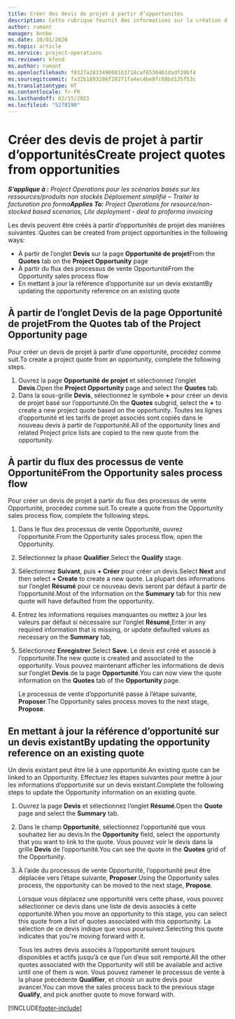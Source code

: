 ```yaml
---
title: Créer des devis de projet à partir d’opportunités
description: Cette rubrique fournit des informations sur la création d’un devis de projet à partir d’une opportunité.
author: rumant
manager: Annbe
ms.date: 10/01/2020
ms.topic: article
ms.service: project-operations
ms.reviewer: kfend
ms.author: rumant
ms.openlocfilehash: f0327a2823490081b3718caf6530461dadf20bf4
ms.sourcegitcommit: fa32b1893286f20271fa4ec4be8fc68bd135f53c
ms.translationtype: HT
ms.contentlocale: fr-FR
ms.lasthandoff: 02/15/2021
ms.locfileid: "5278190"
---
```

# <a name="create-project-quotes-from-opportunities"></a><span data-ttu-id="2c547-103">Créer des devis de projet à partir d’opportunités</span><span class="sxs-lookup"><span data-stu-id="2c547-103">Create project quotes from opportunities</span></span>

<span data-ttu-id="2c547-104">_**S’applique à :** Project Operations pour les scénarios basés sur les ressources/produits non stockés Déploiement simplifié – Traiter la facturation pro forma_</span><span class="sxs-lookup"><span data-stu-id="2c547-104">_**Applies To:** Project Operations for resource/non-stocked based scenarios, Lite deployment - deal to proforma invoicing_</span></span>

<span data-ttu-id="2c547-105">Les devis peuvent être créés à partir d’opportunités de projet des manières suivantes :</span><span class="sxs-lookup"><span data-stu-id="2c547-105">Quotes can be created from project opportunities in the following ways:</span></span>

- <span data-ttu-id="2c547-106">À partir de l’onglet **Devis** sur la page **Opportunité de projet**</span><span class="sxs-lookup"><span data-stu-id="2c547-106">From the **Quotes** tab on the **Project Opportunity** page</span></span>
- <span data-ttu-id="2c547-107">À partir du flux des processus de vente Opportunité</span><span class="sxs-lookup"><span data-stu-id="2c547-107">From the Opportunity sales process flow</span></span>
- <span data-ttu-id="2c547-108">En mettant à jour la référence d’opportunité sur un devis existant</span><span class="sxs-lookup"><span data-stu-id="2c547-108">By updating the opportunity reference on an existing quote</span></span>

## <a name="from-the-quotes-tab-of-the-project-opportunity-page"></a><span data-ttu-id="2c547-109">À partir de l’onglet Devis de la page Opportunité de projet</span><span class="sxs-lookup"><span data-stu-id="2c547-109">From the Quotes tab of the Project Opportunity page</span></span>

<span data-ttu-id="2c547-110">Pour créer un devis de projet à partir d’une opportunité, procédez comme suit.</span><span class="sxs-lookup"><span data-stu-id="2c547-110">To create a project quote from an opportunity, complete the following steps.</span></span>

1. <span data-ttu-id="2c547-111">Ouvrez la page **Opportunité de projet** et sélectionnez l’onglet **Devis**.</span><span class="sxs-lookup"><span data-stu-id="2c547-111">Open the **Project Opportunity** page and select the **Quotes** tab.</span></span> 
2. <span data-ttu-id="2c547-112">Dans la sous-grille **Devis**, sélectionnez le symbole **+** pour créer un devis de projet basé sur l’opportunité.</span><span class="sxs-lookup"><span data-stu-id="2c547-112">On the **Quotes** subgrid, select the **+** to create a new project quote based on the opportunity.</span></span> <span data-ttu-id="2c547-113">Toutes les lignes d’opportunité et les tarifs de projet associés sont copiés dans le nouveau devis à partir de l’opportunité.</span><span class="sxs-lookup"><span data-stu-id="2c547-113">All of the opportunity lines and related Project price lists are copied to the new quote from the opportunity.</span></span>

## <a name="from-the-opportunity-sales-process-flow"></a><span data-ttu-id="2c547-114">À partir du flux des processus de vente Opportunité</span><span class="sxs-lookup"><span data-stu-id="2c547-114">From the Opportunity sales process flow</span></span>

<span data-ttu-id="2c547-115">Pour créer un devis de projet à partir du flux des processus de vente Opportunité, procédez comme suit.</span><span class="sxs-lookup"><span data-stu-id="2c547-115">To create a quote from the Opportunity sales process flow, complete the following steps.</span></span>

1. <span data-ttu-id="2c547-116">Dans le flux des processus de vente Opportunité, ouvrez l’opportunité.</span><span class="sxs-lookup"><span data-stu-id="2c547-116">From the Opportunity sales process flow, open the Opportunity.</span></span>
2. <span data-ttu-id="2c547-117">Sélectionnez la phase **Qualifier**.</span><span class="sxs-lookup"><span data-stu-id="2c547-117">Select the **Qualify** stage.</span></span> 
3. <span data-ttu-id="2c547-118">Sélectionnez **Suivant**, puis **+ Créer** pour créer un devis.</span><span class="sxs-lookup"><span data-stu-id="2c547-118">Select **Next** and then select **+ Create** to create a new quote.</span></span> <span data-ttu-id="2c547-119">La plupart des informations sur l’onglet **Résumé** pour ce nouveau devis seront par défaut à partir de l’opportunité.</span><span class="sxs-lookup"><span data-stu-id="2c547-119">Most of the information on the **Summary** tab for this new quote will have defaulted from the opportunity.</span></span> 
4. <span data-ttu-id="2c547-120">Entrez les informations requises manquantes ou mettez à jour les valeurs par défaut si nécessaire sur l’onglet **Résumé**,</span><span class="sxs-lookup"><span data-stu-id="2c547-120">Enter in any required information that is missing, or update defaulted values as necessary on the **Summary** tab,</span></span>
5. <span data-ttu-id="2c547-121">Sélectionnez **Enregistrer**.</span><span class="sxs-lookup"><span data-stu-id="2c547-121">Select **Save**.</span></span> <span data-ttu-id="2c547-122">Le devis est créé et associé à l’opportunité.</span><span class="sxs-lookup"><span data-stu-id="2c547-122">The new quote is created and associated to the opportunity.</span></span> <span data-ttu-id="2c547-123">Vous pouvez maintenant afficher les informations de devis sur l’onglet **Devis** de la page **Opportunité**.</span><span class="sxs-lookup"><span data-stu-id="2c547-123">You can now view the quote information on the **Quotes** tab of the **Opportunity** page.</span></span> 

   <span data-ttu-id="2c547-124">Le processus de vente d’opportunité passe à l’étape suivante, **Proposer**.</span><span class="sxs-lookup"><span data-stu-id="2c547-124">The Opportunity sales process moves to the next stage, **Propose**.</span></span>


## <a name="by-updating-the-opportunity-reference-on-an-existing-quote"></a><span data-ttu-id="2c547-125">En mettant à jour la référence d’opportunité sur un devis existant</span><span class="sxs-lookup"><span data-stu-id="2c547-125">By updating the opportunity reference on an existing quote</span></span>

<span data-ttu-id="2c547-126">Un devis existant peut être lié à une opportunité.</span><span class="sxs-lookup"><span data-stu-id="2c547-126">An existing quote can be linked to an Opportunity.</span></span> <span data-ttu-id="2c547-127">Effectuez les étapes suivantes pour mettre à jour les informations d’opportunité sur un devis existant.</span><span class="sxs-lookup"><span data-stu-id="2c547-127">Complete the following steps to update the Opportunity information on an existing quote.</span></span>

1. <span data-ttu-id="2c547-128">Ouvrez la page **Devis** et sélectionnez l’onglet **Résumé**.</span><span class="sxs-lookup"><span data-stu-id="2c547-128">Open the **Quote** page and select the **Summary** tab.</span></span>
2. <span data-ttu-id="2c547-129">Dans le champ **Opportunité**, sélectionnez l’opportunité que vous souhaitez lier au devis.</span><span class="sxs-lookup"><span data-stu-id="2c547-129">In the **Opportunity** field, select the opportunity that you want to link to the quote.</span></span> <span data-ttu-id="2c547-130">Vous pouvez voir le devis dans la grille **Devis** de l’opportunité.</span><span class="sxs-lookup"><span data-stu-id="2c547-130">You can see the quote in the **Quotes** grid of the Opportunity.</span></span> 
3. <span data-ttu-id="2c547-131">À l’aide du processus de vente Opportunité, l’opportunité peut être déplacée vers l’étape suivante, **Proposer**.</span><span class="sxs-lookup"><span data-stu-id="2c547-131">Using the Opportunity sales process, the opportunity can be moved to the next stage, **Propose**.</span></span> 

   <span data-ttu-id="2c547-132">Lorsque vous déplacez une opportunité vers cette phase, vous pouvez sélectionner ce devis dans une liste de devis associés à cette opportunité.</span><span class="sxs-lookup"><span data-stu-id="2c547-132">When you move an opportunity to this stage, you can select this quote from a list of quotes associated with this opportunity.</span></span> <span data-ttu-id="2c547-133">La sélection de ce devis indique que vous poursuivez.</span><span class="sxs-lookup"><span data-stu-id="2c547-133">Selecting this quote indicates that you're moving forward with it.</span></span>

   <span data-ttu-id="2c547-134">Tous les autres devis associés à l’opportunité seront toujours disponibles et actifs jusqu’à ce que l’un d’eux soit remporté.</span><span class="sxs-lookup"><span data-stu-id="2c547-134">All the other quotes associated with the Opportunity will still be available and active until one of them is won.</span></span> <span data-ttu-id="2c547-135">Vous pouvez ramener le processus de vente à la phase précédente **Qualifier**, et choisir un autre devis pour avancer.</span><span class="sxs-lookup"><span data-stu-id="2c547-135">You can move the sales process back to the previous stage **Qualify**, and pick another quote to move forward with.</span></span>


[!INCLUDE[footer-include](../includes/footer-banner.md)]